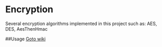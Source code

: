 # Encryption
Several encryption algorithms implemented in this project such as: AES, DES, AesThenHmac

##Usage
[Goto wiki](https://github.com/polischuk/EasyEncryption/wiki/Usage-wiki)
